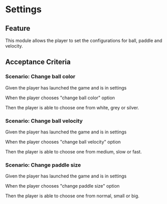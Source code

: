 # Settings

## Feature

This module allows the player to set the configurations for ball, paddle and velocity.

## Acceptance Criteria

### Scenario: Change ball color

  Given the player has launched the game and is in settings

  When the player chooses "change ball color" option

  Then the player is able to choose one from white, grey or silver.

### Scenario: Change ball velocity

  Given the player has launched the game and is in settings

  When the player chooses "change ball velocity" option

  Then the player is able to choose one from medium, slow or fast.
  
### Scenario: Change paddle size
  
  Given the player has launched the game and is in settings

  When the player chooses "change paddle size" option

  Then the player is able to choose one from normal, small or big.

